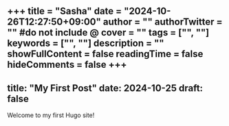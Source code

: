 +++
title = "Sasha"
date = "2024-10-26T12:27:50+09:00"
author = ""
authorTwitter = "" #do not include @
cover = ""
tags = ["", ""]
keywords = ["", ""]
description = ""
showFullContent = false
readingTime = false
hideComments = false
+++
---
title: "My First Post"
date: 2024-10-25
draft: false
---
Welcome to my first Hugo site!
